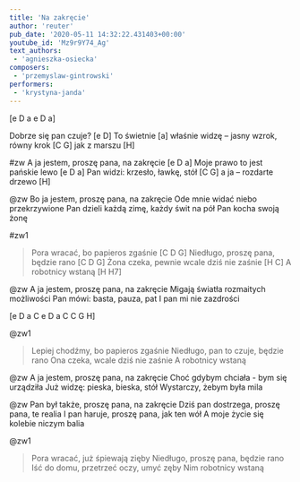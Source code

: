 ```yaml
---
title: 'Na zakręcie'
author: 'reuter'
pub_date: '2020-05-11 14:32:22.431403+00:00'
youtube_id: 'Mz9r9Y74_Ag'
text_authors:
 - 'agnieszka-osiecka'
composers:
 - 'przemyslaw-gintrowski'
performers:
 - 'krystyna-janda'
---
```


[e D a e D a]

Dobrze się pan czuje? [e D]
To świetnie [a]
właśnie widzę – jasny wzrok, równy krok [C G]
jak z marszu [H]

#zw
A ja jestem, proszę pana, na zakręcie [e D a]
Moje prawo to jest pańskie lewo [e D a]
Pan widzi: krzesło, ławkę, stół [C G]
a ja – rozdarte drzewo [H]

@zw
Bo ja jestem, proszę pana, na zakręcie 
Ode mnie widać niebo przekrzywione 
Pan dzieli każdą zimę, każdy świt na pół
Pan kocha swoją żonę 

#zw1
>Pora wracać, bo papieros zgaśnie [C D G]
>Niedługo, proszę pana, będzie rano [C D G]
>Żona czeka, pewnie wcale dziś nie zaśnie [H C]
>A robotnicy wstaną [H H7]

@zw
A ja jestem, proszę pana, na zakręcie 
Migają światła rozmaitych możliwości
Pan mówi: basta, pauza, pat
I pan mi nie zazdrości

[e D a C e D a C C G H]

@zw1
>Lepiej chodźmy, bo papieros zgaśnie
>Niedługo, pan to czuje, będzie rano
>Ona czeka, wcale dziś nie zaśnie
>A robotnicy wstaną

@zw
A ja jestem, proszę pana, na zakręcie
Choć gdybym chciała - bym się urządziła
Już widzę: pieska, bieska, stół
Wystarczy, żebym była mila

@zw
Pan był także, proszę pana, na zakręcie
Dziś pan dostrzega, proszę pana, te realia
I pan haruje, proszę pana, jak ten wół
A moje życie się kolebie niczym balia

@zw1
>Pora wracać, już śpiewają zięby
>Niedługo, proszę pana, będzie rano
>Iść do domu, przetrzeć oczy, umyć zęby
>Nim robotnicy wstaną